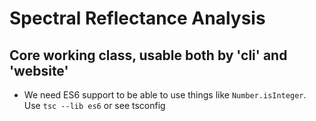 # Spectral Reflectance Analysis

## Core working class, usable both by 'cli' and 'website'

* We need ES6 support to be able to use things like `Number.isInteger`. Use `tsc --lib es6` or see tsconfig

